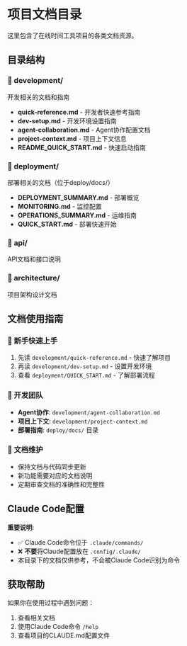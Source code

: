 # 项目文档目录

这里包含了在线时间工具项目的各类文档资源。

## 目录结构

### 📁 development/
开发相关的文档和指南

- **quick-reference.md** - 开发者快速参考指南
- **dev-setup.md** - 开发环境设置指南  
- **agent-collaboration.md** - Agent协作配置文档
- **project-context.md** - 项目上下文信息
- **README_QUICK_START.md** - 快速启动指南

### 📁 deployment/
部署相关的文档（位于deploy/docs/）

- **DEPLOYMENT_SUMMARY.md** - 部署概览
- **MONITORING.md** - 监控配置
- **OPERATIONS_SUMMARY.md** - 运维指南
- **QUICK_START.md** - 部署快速开始

### 📁 api/
API文档和接口说明

### 📁 architecture/
项目架构设计文档

## 文档使用指南

### 🚀 新手快速上手
1. 先读 `development/quick-reference.md` - 快速了解项目
2. 再读 `development/dev-setup.md` - 设置开发环境
3. 查看 `deployment/QUICK_START.md` - 了解部署流程

### 🔧 开发团队
- **Agent协作**: `development/agent-collaboration.md`
- **项目上下文**: `development/project-context.md`
- **部署指南**: `deploy/docs/` 目录

### 📝 文档维护
- 保持文档与代码同步更新
- 新功能需要对应的文档说明
- 定期审查文档的准确性和完整性

## Claude Code配置

**重要说明**: 
- ✅ Claude Code命令位于 `.claude/commands/` 
- ❌ **不要**将Claude配置放在 `.config/.claude/`
- 本目录下的文档仅供参考，不会被Claude Code识别为命令

## 获取帮助

如果你在使用过程中遇到问题：
1. 查看相关文档
2. 使用Claude Code命令 `/help`
3. 查看项目的CLAUDE.md配置文件